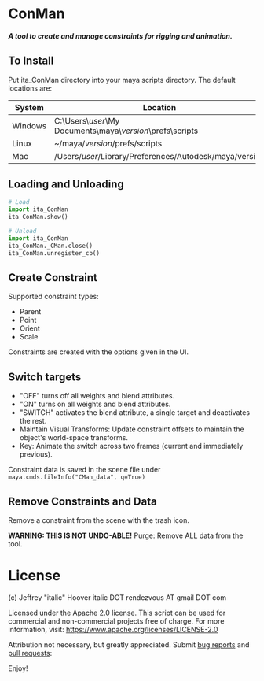 # ConMan
##### A tool to create and manage constraints for rigging and animation.

To Install
--
Put ita_ConMan directory into your maya scripts directory. The default
locations are:

| System | Location |
| ------ | ------ |
| Windows | C:\Users\\_user_\My Documents\maya\\_version_\prefs\scripts |
| Linux | ~/maya/_version_/prefs/scripts |
| Mac | /Users/_user_/Library/Preferences/Autodesk/maya/version |

Loading and Unloading
--
```python
# Load
import ita_ConMan
ita_ConMan.show()
```

```python
# Unload
import ita_ConMan
ita_ConMan._CMan.close()
ita_ConMan.unregister_cb()
```

Create Constraint
--
Supported constraint types:
* Parent
* Point
* Orient
* Scale

Constraints are created with the options given in the UI.


Switch targets
--
* "OFF" turns off all weights and blend attributes.
* "ON" turns on all weights and blend attributes.
* "SWITCH" activates the blend attribute, a single target and deactivates the rest.
* Maintain Visual Transforms: Update constraint offsets to maintain the object's world-space transforms.
* Key: Animate the switch across two frames (current and immediately previous).

Constraint data is saved in the scene file under `maya.cmds.fileInfo("CMan_data", q=True)`

Remove Constraints and Data
--

Remove a constraint from the scene with the trash icon.

__WARNING: THIS IS NOT UNDO-ABLE!__ Purge: Remove ALL data from the tool.


# License

(c) Jeffrey "italic" Hoover
italic DOT rendezvous AT gmail DOT com

Licensed under the Apache 2.0 license.
This script can be used for commercial
and non-commercial projects free of charge.
For more information, visit:
https://www.apache.org/licenses/LICENSE-2.0

Attribution not necessary, but greatly appreciated.
Submit [bug reports](https://github.com/Italic-/ita_tools/issues) and [pull requests](https://github.com/Italic-/ita_tools/pulls):

Enjoy!
